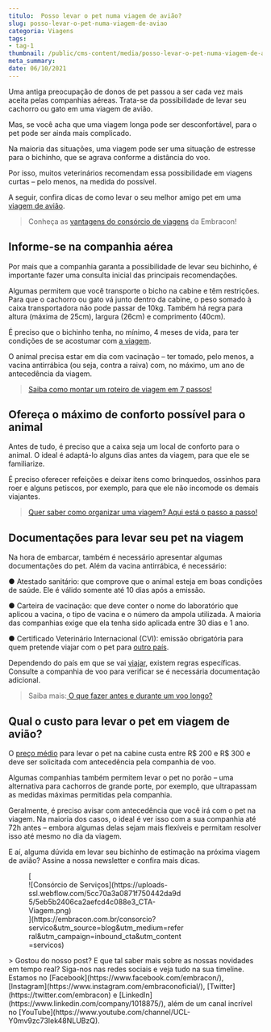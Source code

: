 ```yaml
---
titulo:  Posso levar o pet numa viagem de avião?
slug: posso-levar-o-pet-numa-viagem-de-aviao
categoria: Viagens
tags:
- tag-1
thumbnail: /public/cms-content/media/posso-levar-o-pet-numa-viagem-de-aviao.png
meta_summary: 
date: 06/10/2021
---
```

Uma antiga preocupação de donos de pet passou a ser cada vez mais aceita pelas companhias aéreas. Trata-se da possibilidade de levar seu cachorro ou gato em uma viagem de avião.

Mas, se você acha que uma viagem longa pode ser desconfortável, para o pet pode ser ainda mais complicado.

Na maioria das situações, uma viagem pode ser uma situação de estresse para o bichinho, que se agrava conforme a distância do voo.

Por isso, muitos veterinários recomendam essa possibilidade em viagens curtas – pelo menos, na medida do possível.

A seguir, confira dicas de como levar o seu melhor amigo pet em uma [viagem de avião](https://www.embracon.com.br/blog/4-dicas-na-hora-de-comprar-passagens-aereas).

> Conheça as [vantagens do consórcio de viagens](https://www.embracon.com.br/blog/consorcio-de-viagens-embracon-vantagens) da Embracon!

Informe-se na companhia aérea
-----------------------------

Por mais que a companhia garanta a possibilidade de levar seu bichinho, é importante fazer uma consulta inicial das principais recomendações.

Algumas permitem que você transporte o bicho na cabine e têm restrições. Para que o cachorro ou gato vá junto dentro da cabine, o peso somado à caixa transportadora não pode passar de 10kg. Também há regra para altura (máxima de 25cm), largura (26cm) e comprimento (40cm).

É preciso que o bichinho tenha, no mínimo, 4 meses de vida, para ter condições de se acostumar com [a viagem](https://www.embracon.com.br/blog/saiba-como-montar-um-roteiro-de-viagem-em-7-passos).

O animal precisa estar em dia com vacinação – ter tomado, pelo menos, a vacina antirrábica (ou seja, contra a raiva) com, no máximo, um ano de antecedência da viagem.

> [Saiba como montar um roteiro de viagem em 7 passos!](https://www.embracon.com.br/blog/saiba-como-montar-um-roteiro-de-viagem-em-7-passos)

Ofereça o máximo de conforto possível para o animal
---------------------------------------------------

Antes de tudo, é preciso que a caixa seja um local de conforto para o animal. O ideal é adaptá-lo alguns dias antes da viagem, para que ele se familiarize.

É preciso oferecer refeições e deixar itens como brinquedos, ossinhos para roer e alguns petiscos, por exemplo, para que ele não incomode os demais viajantes.

> [Quer saber como organizar uma viagem? Aqui está o passo a passo!](https://www.embracon.com.br/blog/quer-saber-como-organizar-uma-viagem-aqui-esta-o-passo-a-passo)

Documentações para levar seu pet na viagem
------------------------------------------

Na hora de embarcar, também é necessário apresentar algumas documentações do pet. Além da vacina antirrábica, é necessário:

● Atestado sanitário: que comprove que o animal esteja em boas condições de saúde. Ele é válido somente até 10 dias após a emissão.

● Carteira de vacinação: que deve conter o nome do laboratório que aplicou a vacina, o tipo de vacina e o número da ampola utilizada. A maioria das companhias exige que ela tenha sido aplicada entre 30 dias e 1 ano.

● Certificado Veterinário Internacional (CVI): emissão obrigatória para quem pretende viajar com o pet para [outro país](https://www.embracon.com.br/blog/viajar-para-a-austria-4-razoes-para-visitar-o-pais).

Dependendo do país em que se vai [viajar](https://www.embracon.com.br/blog/5-dicas-para-economizar-e-viajar-na-alta-temporada), existem regras específicas. Consulte a companhia de voo para verificar se é necessária documentação adicional.

> Saiba mais:[ O que fazer antes e durante um voo longo?](https://www.embracon.com.br/blog/saiba-o-que-fazer-antes-e-durante-um-voo-longo)

Qual o custo para levar o pet em viagem de avião?
-------------------------------------------------

O [preço médio](https://www.embracon.com.br/blog/7-dicas-de-como-economizar-na-passagem-de-aviao) para levar o pet na cabine custa entre R$ 200 e R$ 300 e deve ser solicitada com antecedência pela companhia de voo.

Algumas companhias também permitem levar o pet no porão – uma alternativa para cachorros de grande porte, por exemplo, que ultrapassam as medidas máximas permitidas pela companhia.

Geralmente, é preciso avisar com antecedência que você irá com o pet na viagem. Na maioria dos casos, o ideal é ver isso com a sua companhia até 72h antes – embora algumas delas sejam mais flexíveis e permitam resolver isso até mesmo no dia da viagem.

E aí, alguma dúvida em levar seu bichinho de estimação na próxima viagem de avião? Assine a nossa newsletter e confira mais dicas.

<figure class="w-richtext-figure-type-image w-richtext-align-center" style="max-width:310px">[<div>![Consórcio de Serviços](https://uploads-ssl.webflow.com/5cc70a3a0871f750442da9d5/5eb5b2406ca2aefcd4c088e3_CTA-Viagem.png)</div>](https://embracon.com.br/consorcio?servico&utm_source=blog&utm_medium=referral&utm_campaign=inbound_cta&utm_content=servicos)</figure>> Gostou do nosso post? E que tal saber mais sobre as nossas novidades em tempo real? Siga-nos nas redes sociais e veja tudo na sua timeline. Estamos no [Facebook](https://www.facebook.com/embracon/), [Instagram](https://www.instagram.com/embraconoficial/), [Twitter](https://twitter.com/embracon) e [LinkedIn](https://www.linkedin.com/company/1018875/), além de um canal incrível no [YouTube](https://www.youtube.com/channel/UCL-Y0mv9zc73Iek48NLUBzQ).

‍
